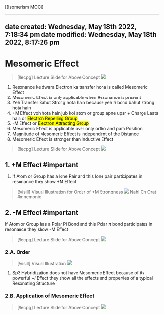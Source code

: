 [[Isomerism MOC]]


---
date created: Wednesday, May 18th 2022, 7:18:34 pm
date modified: Wednesday, May 18th 2022, 8:17:26 pm
---

# Mesomeric Effect

>[!lecpg] Lecture Slide for Above Concept
>![](https://i.imgur.com/QQ1jWuw.png)

1. Resonance ke dwara Electron ka transfer hona is called Mesomeric Effect
2. Mesomeric Effect is only applicable when Resonance is present
3. Yeh Transfer Bahut Strong hota hain because yeh $\pi$ bond bahut strong hota hain
4. +M Effect voh hota hain jub koi atom or group apne upar + Charge Laata hain or <mark class="hltr-yellow">Electron Repelling Group</mark>
5. -M Effect or <mark class="hltr-yellow">Electron Attracting Group</mark>
6. Mesomeric Effect is applicable over only ortho and para Position
7. Magnitude of Mesomeric Effect is independent of the Distance
8. Mesomeric Effect is stronger than Inductive Effect

>[!lecpg] Lecture Slide for Above Concept
>![](https://i.imgur.com/tE0yeHN.png)

## 1. +M Effect #important

1. If Atom or Group has a lone Pair and this lone pair participates in resonance they show +M Effect
>[!visill] Visual Illustration for Order of +M Strongness
>![](https://i.imgur.com/xBW6K4N.png)
Nahi Oh Orat #mnemonic

## 2. -M Effect #important

If Atom or Group has a Polar Pi Bond and this Polar $\pi$ bond participates in resonance they show -M Effect
>[!lecpg] Lecture Slide for Above Concept
>![](https://i.imgur.com/T9myhAQ.png)
>

### 2.A. Order

>[!visill] Visual Illustration
>![](https://i.imgur.com/LH7S7cN.png)

1. Sp3 Hybridization does not have Mesomeric Effect because of its powerful $-I$ Effect they show all the effects and properties of a typical Resonating Structure

### 2.B. Application of Mesomeric Effect

>[!lecpg] Lecture Slide for Above Concept
>![](https://i.imgur.com/juGVfdQ.png)
